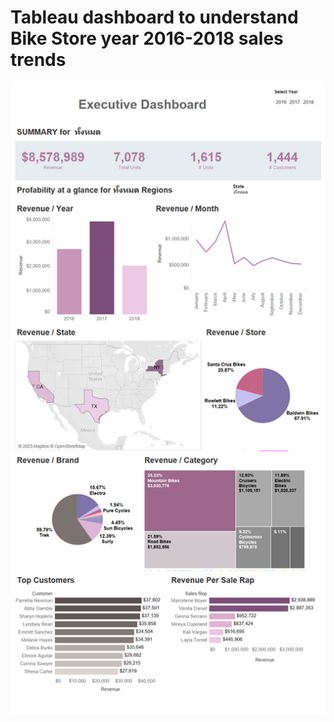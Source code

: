 # Tableau dashboard to understand Bike Store year 2016-2018 sales trends
![image](https://github.com/Kanangnut/Data-Analysis-BikeStore-SQL-Excel-Tableau/blob/main/Dashboard01.png)
